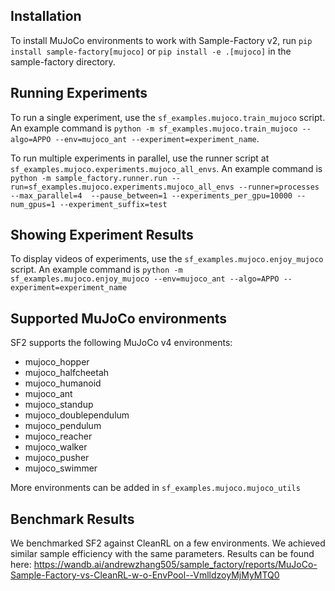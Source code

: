 ## Installation

To install MuJoCo environments to work with Sample-Factory v2, run `pip install sample-factory[mujoco]`
or `pip install -e .[mujoco]` in the sample-factory directory.

## Running Experiments

To run a single experiment, use the `sf_examples.mujoco.train_mujoco` script. An example command is
`python -m sf_examples.mujoco.train_mujoco --algo=APPO --env=mujoco_ant --experiment=experiment_name`.

To run multiple experiments in parallel, use the runner script at `sf_examples.mujoco.experiments.mujoco_all_envs`.
An example command is `python -m sample_factory.runner.run --run=sf_examples.mujoco.experiments.mujoco_all_envs --runner=processes --max_parallel=4  --pause_between=1 --experiments_per_gpu=10000 --num_gpus=1 --experiment_suffix=test`

## Showing Experiment Results

To display videos of experiments, use the `sf_examples.mujoco.enjoy_mujoco` script. An example command is 
`python -m sf_examples.mujoco.enjoy_mujoco --env=mujoco_ant --algo=APPO --experiment=experiment_name`

## Supported MuJoCo environments

SF2 supports the following MuJoCo v4 environments:

- mujoco_hopper
- mujoco_halfcheetah
- mujoco_humanoid
- mujoco_ant
- mujoco_standup
- mujoco_doublependulum
- mujoco_pendulum
- mujoco_reacher
- mujoco_walker
- mujoco_pusher
- mujoco_swimmer

More environments can be added in `sf_examples.mujoco.mujoco_utils`

## Benchmark Results

We benchmarked SF2 against CleanRL on a few environments. We achieved similar sample efficiency with the same parameters.
Results can be found here: https://wandb.ai/andrewzhang505/sample_factory/reports/MuJoCo-Sample-Factory-vs-CleanRL-w-o-EnvPool--VmlldzoyMjMyMTQ0